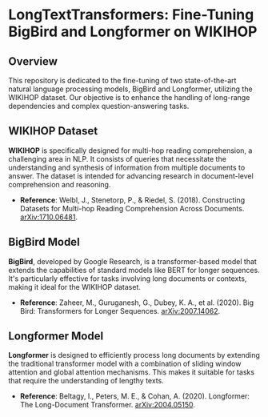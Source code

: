 # LongTextTransformers: Fine-Tuning BigBird and Longformer on WIKIHOP

## Overview

This repository is dedicated to the fine-tuning of two state-of-the-art natural language processing models, BigBird and Longformer, utilizing the WIKIHOP dataset. Our objective is to enhance the handling of long-range dependencies and complex question-answering tasks.

## WIKIHOP Dataset

**WIKIHOP** is specifically designed for multi-hop reading comprehension, a challenging area in NLP. It consists of queries that necessitate the understanding and synthesis of information from multiple documents to answer. The dataset is intended for advancing research in document-level comprehension and reasoning.

- **Reference**: Welbl, J., Stenetorp, P., & Riedel, S. (2018). Constructing Datasets for Multi-hop Reading Comprehension Across Documents. [arXiv:1710.06481](https://arxiv.org/abs/1710.06481).

## BigBird Model

**BigBird**, developed by Google Research, is a transformer-based model that extends the capabilities of standard models like BERT for longer sequences. It's particularly effective for tasks involving long documents or contexts, making it ideal for the WIKIHOP dataset.

- **Reference**: Zaheer, M., Guruganesh, G., Dubey, K. A., et al. (2020). Big Bird: Transformers for Longer Sequences. [arXiv:2007.14062](https://arxiv.org/abs/2007.14062).

## Longformer Model

**Longformer** is designed to efficiently process long documents by extending the traditional transformer model with a combination of sliding window attention and global attention mechanisms. This makes it suitable for tasks that require the understanding of lengthy texts.

- **Reference**: Beltagy, I., Peters, M. E., & Cohan, A. (2020). Longformer: The Long-Document Transformer. [arXiv:2004.05150](https://arxiv.org/abs/2004.05150).


